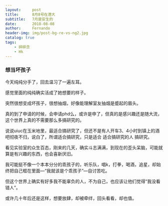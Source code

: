 ```yaml
---
layout:     post
title:      8月8号在港大
subtitle:   7月是安生的
date:       2018-08-08
author:     Fernando
header-img: img/post-bg-re-vs-ng2.jpg
catalog: true
tags:
    - 碎碎念
    - Hk
---
```


### 想当坏孩子

今天纯纯分手了，回去温习了一遍左耳。

感觉里面的纯纯确实活成了她想要的样子。

突然很想变成坏孩子，很想抽烟，好像能理解室友抽烟是蹙起的眉头。

真的到了申请的时候，会申请phd么，或许是申了，但真的是感兴趣还是随大流，这个世界上真的不需要那么多搞研究的。

说说uiuc在玉米地里，最适合搞研究了，但还不是有人开车3、4小时到镇上的酒吧彻夜不归，说白了，所谓适合搞研究，只是适合 适合搞研究的人 搞研究。

看见实验室的众生百态，刚来的几天，确实斗志满满，到现在的歪头呆脑，可能就算是有兴趣的东西，也会喜新厌旧。

我可能挺不像一个本本分分的乖孩子的，听乐队，唱k，打拳，喝酒，追星，却始终把自己框在里面—“我就该是个乖孩子”—自讨苦吃。

但这个世界上确实有好多我不能辜负的人，不为自己，也应该让他们觉得“我没看错人”。

或许几十年后还是这样，想要放肆，却被牵绊，回头看看，却也值。